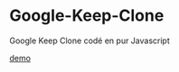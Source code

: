 # Google-Keep-Clone

Google Keep Clone codé en pur Javascript

[demo](https://flosrn.github.io/Google-Keep-Clone/#)
